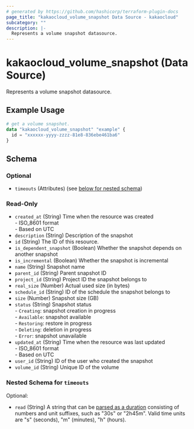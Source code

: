 ```yaml
---
# generated by https://github.com/hashicorp/terraform-plugin-docs
page_title: "kakaocloud_volume_snapshot Data Source - kakaocloud"
subcategory: ""
description: |-
  Represents a volume snapshot datasource.
---
```


# kakaocloud_volume_snapshot (Data Source)

Represents a volume snapshot datasource.

## Example Usage

```terraform
# get a volume snapshot.
data "kakaocloud_volume_snapshot" "example" {
  id = "xxxxxx-yyyy-zzzz-81e8-836ebe461ba6"
}
```

<!-- schema generated by tfplugindocs -->
## Schema

### Optional

- `timeouts` (Attributes) (see [below for nested schema](#nestedatt--timeouts))

### Read-Only

- `created_at` (String) Time when the resource was created <br/> - ISO_8601 format <br/> - Based on UTC
- `description` (String) Description of the snapshot
- `id` (String) The ID of this resource.
- `is_dependent_snapshot` (Boolean) Whether the snapshot depends on another snapshot
- `is_incremental` (Boolean) Whether the snapshot is incremental
- `name` (String) Snapshot name
- `parent_id` (String) Parent snapshot ID
- `project_id` (String) Project ID the snapshot belongs to
- `real_size` (Number) Actual used size (in bytes)
- `schedule_id` (String) ID of the schedule the snapshot belongs to
- `size` (Number) Snapshot size (GB)
- `status` (String) Snapshot status <br/> - `Creating`: snapshot creation in progress <br/> - `Available`: snapshot available <br/> - `Restoring`: restore in progress <br/> - `Deleting`: deletion in progress <br/> - `Error`: snapshot unavailable
- `updated_at` (String) Time when the resource was last updated <br/> - ISO_8601 format <br/> - Based on UTC
- `user_id` (String) ID of the user who created the snapshot
- `volume_id` (String) Unique ID of the volume

<a id="nestedatt--timeouts"></a>
### Nested Schema for `timeouts`

Optional:

- `read` (String) A string that can be [parsed as a duration](https://pkg.go.dev/time#ParseDuration) consisting of numbers and unit suffixes, such as "30s" or "2h45m". Valid time units are "s" (seconds), "m" (minutes), "h" (hours).
